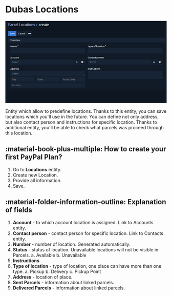 # Dubas Locations
![Locations](../../images/shipping-manager/locations.png)

Entity which allow to predefine locations. Thanks to this entity, you can save locations which you'll use in the future. You can define not only address, but also contact person and instructions for specific location. Thanks to additional entity, you'll be able to check what parcels was proceed through this location.

## :material-book-plus-multiple: How to create your first PayPal Plan?
1.	Go to **Locations** entity.
2.	Create new Location.
3.  Provide all information.
5.  Save.

## :material-folder-information-outline: Explanation of fields
1. **Account** - to which account location is assigned. Link to Accounts entity.
2. **Contact person** - contact person for specific location. Link to Contacts entity.
3. **Number** - number of location. Generated automatically.
4. **Status** - status of location. Unavailable locations will not be visible in Parcels.
    a. Available
    b. Unavailable
5. **Instructions**
6. **Type of location** - type of location, one place can have more than one type.
    a. Pickup
    b. Delivery
    c. Pickup Point
7. **Address** - location of place.
8. **Sent Parcels** - information about linked parcels.
9. **Delivered Parcels** - information about linked parcels.
